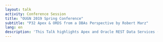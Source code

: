 ```yaml
---
layout: talk
activity: Conference Session
title: "OUGN 2019 Spring Conference"
subtitle: "P32 Apex & ORDS from a DBAs Perspective by Robert Marz"
lang: en
description: 'This Talk highlights Apex and Oracle REST Data Services (ORDS) from a DBAs perspective'
---
```

